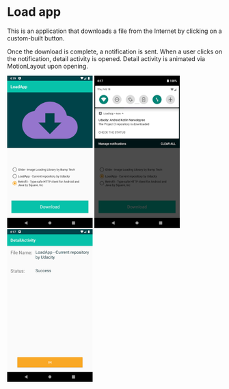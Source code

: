# Load app

This is an application that downloads a file from the Internet by clicking on a custom-built button.

Once the download is complete, a notification is sent. When a user clicks on the notification, detail activity is opened. Detail activity is animated via MotionLayout upon opening.

<img src="screenshots/screen_1.png" width="200" /> <img src="screenshots/screen_2.png" width="200" />
<img src="screenshots/screen_3.png" width="200" />



